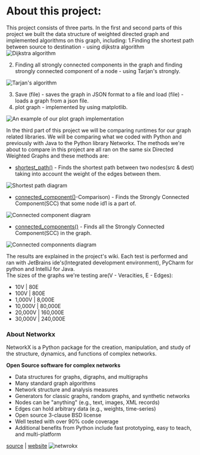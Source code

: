 # **About this project:**
This project consists of three parts.
In the first and second parts of this project we built the data structure of weighted directed graph and implemented algorithms on this graph, including:
1.Finding the shortest path between source to destination - using dijkstra algorithm
![Dijkstra algorithm](https://steemitimages.com/0x0/https://i.imgur.com/dWtprX5.gif)

2. Finding all strongly connected components in the graph and finding strongly connected component of a node - using Tarjan's strongly.

![Tarjan's algorithm](https://www.programming-algorithms.net/image/id/44234)

3. Save (file) - saves the graph in JSON format to a file and load (file) - loads a graph from a json file.
4. plot graph - implemented by using matplotlib.

![An example of our plot graph implementation](https://i.imgur.com/TvBkLxS.jpeg)

In the third part of this project we will be comparing runtimes for our graph related libraries.
We will be comparing what we coded with Python and previously with Java to the Python library Networkx.
The methods we're about to compare in this project are all ran on the same six Directed Weighted Graphs and these methods are:
* [shortest_path()](https://github.com/IlanShiyevich/Introduction-to-Programming-Systems/wiki/Shortest-Path-Comparison) - Finds the shortest path between two nodes(src & dest) taking into account the weight of the edges between them.

![Shortest path diagram](https://i.imgur.com/zNbcXq1.jpg)

* [connected_component()](https://github.com/IlanShiyevich/Introduction-to-Programming-Systems/wiki/Connected-Component-Comparison)-Comparison) - Finds the Strongly Connected Component(SCC) that some node id1 is a part of.

![Connected component diagram](https://i.imgur.com/qDx8zQJ.jpg)

* [connected_components()](https://github.com/IlanShiyevich/Introduction-to-Programming-Systems/wiki/Connected-Component(s)-Comparison) - Finds all the Strongly Connected Component(SCC) in the graph.

![Connected componnents diagram](https://i.imgur.com/52pvK8i.jpg)

The results are explained in the project's wiki.
Each test is performed and ran with JetBrains ide's(Integrated development environment), PyCharm for python and IntelliJ for Java.  
The sizes of the graphs we're testing are(V - Veracities, E - Edges):
- 10V | 80E
- 100V | 800E
- 1,000V | 8,000E
- 10,000V | 80,000E
- 20,000V | 160,000E
- 30,000V | 240,000E

### About Networkx
NetworkX is a Python package for the creation, manipulation, and study of the structure, dynamics, and functions of complex networks.

**Open Source software for complex networks**
- Data structures for graphs, digraphs, and multigraphs
- Many standard graph algorithms
- Network structure and analysis measures
- Generators for classic graphs, random graphs, and synthetic networks
- Nodes can be "anything" (e.g., text, images, XML records)
- Edges can hold arbitrary data (e.g., weights, time-series)
- Open source 3-clause BSD license
- Well tested with over 90% code coverage
- Additional benefits from Python include fast prototyping, easy to teach, and multi-platform

[source](https://github.com/networkx/networkx.git) | [website](https://networkx.org/)
![netwrokx](https://pyviz-dev.github.io/pyviz/assets/networkx.png)






